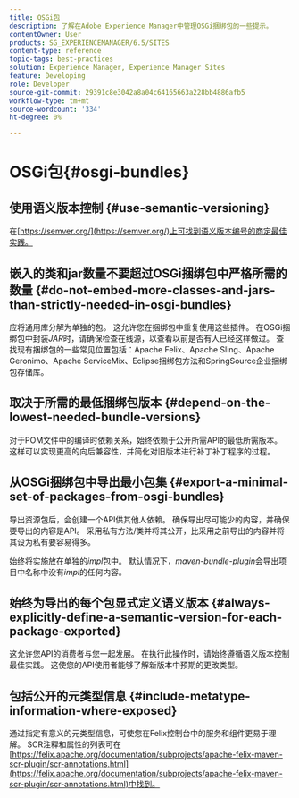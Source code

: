 ```yaml
---
title: OSGi包
description: 了解在Adobe Experience Manager中管理OSGi捆绑包的一些提示。
contentOwner: User
products: SG_EXPERIENCEMANAGER/6.5/SITES
content-type: reference
topic-tags: best-practices
solution: Experience Manager, Experience Manager Sites
feature: Developing
role: Developer
source-git-commit: 29391c8e3042a8a04c64165663a228bb4886afb5
workflow-type: tm+mt
source-wordcount: '334'
ht-degree: 0%

---
```


# OSGi包{#osgi-bundles}

## 使用语义版本控制 {#use-semantic-versioning}

在[https://semver.org/](https://semver.org/)上可找到语义版本编号的商定最佳实践。

## 嵌入的类和jar数量不要超过OSGi捆绑包中严格所需的数量 {#do-not-embed-more-classes-and-jars-than-strictly-needed-in-osgi-bundles}

应将通用库分解为单独的包。 这允许您在捆绑包中重复使用这些插件。 在OSGi捆绑包中封装&#x200B;*JAR*&#x200B;时，请确保检查在线源，以查看以前是否有人已经这样做过。 查找现有捆绑包的一些常见位置包括：Apache Felix、Apache Sling、Apache Geronimo、Apache ServiceMix、Eclipse捆绑包方法和SpringSource企业捆绑包存储库。

## 取决于所需的最低捆绑包版本 {#depend-on-the-lowest-needed-bundle-versions}

对于POM文件中的编译时依赖关系，始终依赖于公开所需API的最低所需版本。 这样可以实现更高的向后兼容性，并简化对旧版本进行补丁补丁程序的过程。

## 从OSGi捆绑包中导出最小包集 {#export-a-minimal-set-of-packages-from-osgi-bundles}

导出资源包后，会创建一个API供其他人依赖。 确保导出尽可能少的内容，并确保要导出的内容是API。 采用私有方法/类并将其公开，比采用之前导出的内容并将其设为私有要容易得多。

始终将实施放在单独的&#x200B;*impl*&#x200B;包中。 默认情况下，*maven-bundle-plugin*&#x200B;会导出项目中名称中没有&#x200B;*impl*&#x200B;的任何内容。

## 始终为导出的每个包显式定义语义版本 {#always-explicitly-define-a-semantic-version-for-each-package-exported}

这允许您API的消费者与您一起发展。 在执行此操作时，请始终遵循语义版本控制最佳实践。 这使您的API使用者能够了解新版本中预期的更改类型。

## 包括公开的元类型信息 {#include-metatype-information-where-exposed}

通过指定有意义的元类型信息，可使您在Felix控制台中的服务和组件更易于理解。 SCR注释和属性的列表可在[https://felix.apache.org/documentation/subprojects/apache-felix-maven-scr-plugin/scr-annotations.html](https://felix.apache.org/documentation/subprojects/apache-felix-maven-scr-plugin/scr-annotations.html)中找到。
